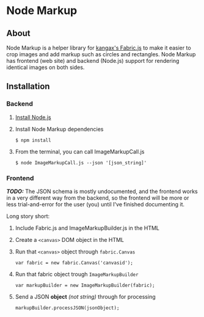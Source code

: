 # Node Markup #

## About ##

Node Markup is a helper library for [kangax's Fabric.js](https://github.com/kangax/fabric.js/) to make it easier to crop images and add markup such as circles and rectangles. Node Markup has frontend (web site) and backend (Node.js) support for rendering identical images on both sides.

## Installation ##

### Backend ###

1. [Install Node.js](https://github.com/joyent/node/wiki/Installation)
2. Install Node Markup dependencies

     `$ npm install`

3. From the terminal, you can call ImageMarkupCall.js

     `$ node ImageMarkupCall.js --json '[json_string]'`

### Frontend ###

***TODO:*** The JSON schema is mostly undocumented, and the frontend works in a very different way from the backend, so the frontend will be more or less trial-and-error for the user (you) until I've finished documenting it.

Long story short:

1. Include Fabric.js and ImageMarkupBuilder.js in the HTML

2. Create a `<canvas>` DOM object in the HTML

3. Run that `<canvas>` object through `fabric.Canvas`

     `var fabric = new fabric.Canvas('canvasid');`

4. Run that fabric object trough `ImageMarkupBuilder`

     `var markupBuilder = new ImageMarkupBuilder(fabric);`

5. Send a JSON **object** *(not string)* through for processing

     `markupBuilder.processJSON(jsonObject);`